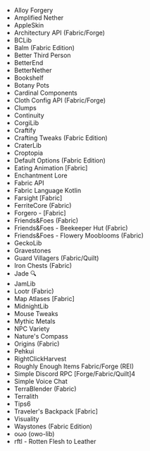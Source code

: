 
- Alloy Forgery
- Amplified Nether
- AppleSkin
- Architectury API (Fabric/Forge)
- BCLib
- Balm (Fabric Edition)
- Better Third Person
- BetterEnd
- BetterNether
- Bookshelf
- Botany Pots
- Cardinal Components
- Cloth Config API (Fabric/Forge)
- Clumps
- Continuity
- CorgiLib
- Craftify
- Crafting Tweaks (Fabric Edition)
- CraterLib
- Croptopia
- Default Options (Fabric Edition)
- Eating Animation [Fabric]
- Enchantment Lore
- Fabric API
- Fabric Language Kotlin
- Farsight [Fabric]
- FerriteCore (Fabric)
- Forgero - [Fabric]
- Friends&Foes (Fabric)
- Friends&Foes - Beekeeper Hut (Fabric)
- Friends&Foes - Flowery Mooblooms (Fabric)
- GeckoLib
- Gravestones 
- Guard Villagers (Fabric/Quilt) 
- Iron Chests (Fabric)
- Jade 🔍
- JamLib
- Lootr (Fabric)
- Map Atlases [Fabric]
- MidnightLib 
- Mouse Tweaks
- Mythic Metals
- NPC Variety
- Nature's Compass
- Origins (Fabric)
- Pehkui
- RightClickHarvest
- Roughly Enough Items Fabric/Forge (REI)
- Simple Discord RPC [Forge/Fabric/Quilt]4
- Simple Voice Chat
- TerraBlender (Fabric)
- Terralith
- Tips6
- Traveler's Backpack [Fabric]
- Visuality 
- Waystones (Fabric Edition)
- oωo (owo-lib)
- rftl - Rotten Flesh to Leather
